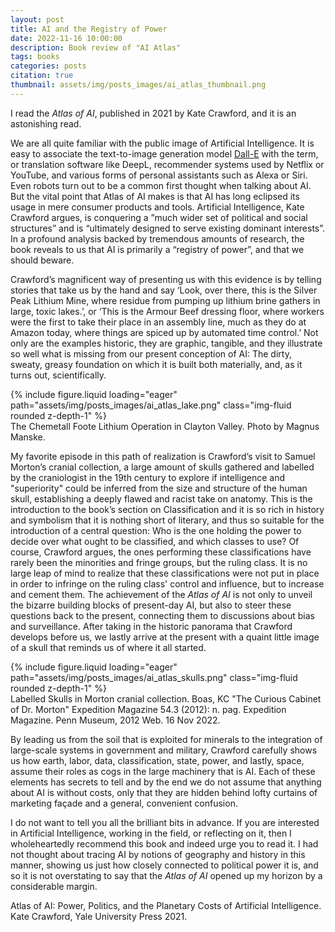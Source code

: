 ```yaml
---
layout: post
title: AI and the Registry of Power
date: 2022-11-16 10:00:00
description: Book review of "AI Atlas"
tags: books
categories: posts
citation: true
thumbnail: assets/img/posts_images/ai_atlas_thumbnail.png
---
```

I read the _Atlas of AI_, published in 2021 by Kate Crawford, and it is an astonishing read.

We are all quite familiar with the public image of Artificial Intelligence. It is easy to associate the text-to-image generation model [Dall-E](https://timothee-schmude.github.io/blog/2022/dall-e/) with the term, or translation software like DeepL, recommender systems used by Netflix or YouTube, and various forms of personal assistants such as Alexa or Siri. Even robots turn out to be a common first thought when talking about AI. But the vital point that Atlas of AI makes is that AI has long eclipsed its usage in mere consumer products and tools. Artificial Intelligence, Kate Crawford argues, is conquering a ”much wider set of political and social structures” and is “ultimately designed to serve existing dominant interests”. In a profound analysis backed by tremendous amounts of research, the book reveals to us that AI is primarily a “registry of power”, and that we should beware.

Crawford’s magnificent way of presenting us with this evidence is by telling stories that take us by the hand and say ‘Look, over there, this is the Silver Peak Lithium Mine, where residue from pumping up lithium brine gathers in large, toxic lakes.’, or ‘This is the Armour Beef dressing floor, where workers were the first to take their place in an assembly line, much as they do at Amazon today, where things are spiced up by automated time control.’ Not only are the examples historic, they are graphic, tangible, and they illustrate so well what is missing from our present conception of AI: The dirty, sweaty, greasy foundation on which it is built both materially, and, as it turns out, scientifically.

<div class="row mt-3">
        <div class="col-sm mt-3 mt-md-0">
        {% include figure.liquid loading="eager" path="assets/img/posts_images/ai_atlas_lake.png" class="img-fluid rounded z-depth-1" %}
    	</div>
</div>
<div class="caption">
      The Chemetall Foote Lithium Operation in Clayton Valley. Photo by Magnus Manske.
</div>

My favorite episode in this path of realization is Crawford’s visit to Samuel Morton’s cranial collection, a large amount of skulls gathered and labelled by the craniologist in the 19th century to explore if intelligence and "superiority" could be inferred from the size and structure of the human skull, establishing a deeply flawed and racist take on anatomy. This is the introduction to the book’s section on Classification and it is so rich in history and symbolism that it is nothing short of literary, and thus so suitable for the introduction of a central question: Who is the one holding the power to decide over what ought to be classified, and which classes to use? Of course, Crawford argues, the ones performing these classifications have rarely been the minorities and fringe groups, but the ruling class. It is no large leap of mind to realize that these classifications were not put in place in order to infringe on the ruling class' control and influence, but to increase and cement them. The achievement of the _Atlas of AI_ is not only to unveil the bizarre building blocks of present-day AI, but also to steer these questions back to the present, connecting them to discussions about bias and surveillance. After taking in the historic panorama that Crawford develops before us, we lastly arrive at the present with a quaint little image of a skull that reminds us of where it all started.

<div class="row mt-3">
        <div class="col-sm mt-3 mt-md-0">
        {% include figure.liquid loading="eager" path="assets/img/posts_images/ai_atlas_skulls.png" class="img-fluid rounded z-depth-1" %}
    	</div>
</div>
<div class="caption">
      Labelled Skulls in Morton cranial collection. Boas, KC "The Curious Cabinet of Dr. Morton" Expedition Magazine 54.3 (2012): n. pag. Expedition Magazine. Penn Museum, 2012 Web. 16 Nov 2022.
</div>

By leading us from the soil that is exploited for minerals to the integration of large-scale systems in government and military, Crawford carefully shows us how earth, labor, data, classification, state, power, and lastly, space, assume their roles as cogs in the large machinery that is AI. Each of these elements has secrets to tell and by the end we do not assume that anything about AI is without costs, only that they are hidden behind lofty curtains of marketing façade and a general, convenient confusion.  

I do not want to tell you all the brilliant bits in advance. If you are interested in Artificial Intelligence, working in the field, or reflecting on it, then I wholeheartedly recommend this book and indeed urge you to read it. I had not thought about tracing AI by notions of geography and history in this manner, showing us just how closely connected to political power it is, and so it is not overstating to say that the _Atlas of AI_ opened up my horizon by a considerable margin.

Atlas of AI: Power, Politics, and the Planetary Costs of Artificial Intelligence. Kate Crawford, Yale University Press 2021.      
